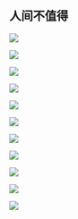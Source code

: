 ## 人间不值得

![](https://github.com/zyl-fun/pic/blob/master/%E4%BA%BA%E9%97%B4%E4%B8%8D%E5%80%BC%E5%BE%97/00C6F2316B10418F4BFA7D03E2EBBAA5.jpg?raw=true)

![](https://github.com/zyl-fun/pic/blob/master/%E4%BA%BA%E9%97%B4%E4%B8%8D%E5%80%BC%E5%BE%97/158E02807113E43E52109B4667C4AC79.jpg?raw=true)

![](https://github.com/zyl-fun/pic/blob/master/%E4%BA%BA%E9%97%B4%E4%B8%8D%E5%80%BC%E5%BE%97/2F896013FD7C503B691ED11710170CFD.jpg?raw=true)

![](https://github.com/zyl-fun/pic/blob/master/%E4%BA%BA%E9%97%B4%E4%B8%8D%E5%80%BC%E5%BE%97/32F9281E16ED5127280DC6ED674CB87B.jpg?raw=true)

![](https://github.com/zyl-fun/pic/blob/master/%E4%BA%BA%E9%97%B4%E4%B8%8D%E5%80%BC%E5%BE%97/47C45D23173E2FA818A1C793BAE31D8B.jpg?raw=true)

![](https://github.com/zyl-fun/pic/blob/master/%E4%BA%BA%E9%97%B4%E4%B8%8D%E5%80%BC%E5%BE%97/490AB47D1D3DA5B3CAAB2ACF609B246B.jpg?raw=true)

![](https://github.com/zyl-fun/pic/blob/master/%E4%BA%BA%E9%97%B4%E4%B8%8D%E5%80%BC%E5%BE%97/6AF0865C2F9ED648D06F41765A677A96.jpg?raw=true)

![](https://github.com/zyl-fun/pic/blob/master/%E4%BA%BA%E9%97%B4%E4%B8%8D%E5%80%BC%E5%BE%97/9628CF4713080024057897ADF3D17723.jpg?raw=true)

![](https://github.com/zyl-fun/pic/blob/master/%E4%BA%BA%E9%97%B4%E4%B8%8D%E5%80%BC%E5%BE%97/C14912923EAF55F908D34DED3F62E905.jpg?raw=true)

![](https://github.com/zyl-fun/pic/blob/master/%E4%BA%BA%E9%97%B4%E4%B8%8D%E5%80%BC%E5%BE%97/C95E394206908E9A353B32F70B989835.jpg?raw=true)

![](https://github.com/zyl-fun/pic/blob/master/%E4%BA%BA%E9%97%B4%E4%B8%8D%E5%80%BC%E5%BE%97/DA9A02CAFFC82203AD5AB2787683FC1D.jpg?raw=true)



